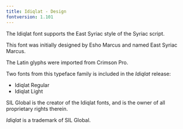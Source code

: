 ```yaml
---
title: Idiqlat - Design
fontversion: 1.101
---
```


The Idiqlat font supports the East Syriac style of the Syriac script.

This font was initially designed by Esho Marcus and named East Syriac Marcus.

The Latin glyphs were imported from Crimson Pro.

Two fonts from this typeface family is included in the *Idiqlat* release:

* Idiqlat Regular
* Idiqlat Light

SIL Global is the creator of the Idiqlat fonts, and is the owner of all proprietary rights therein.

*Idiqlat* is a trademark of SIL Global.